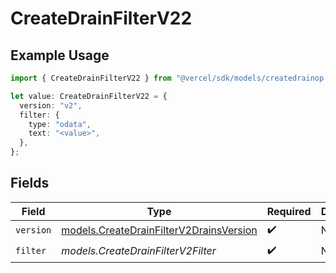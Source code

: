 # CreateDrainFilterV22

## Example Usage

```typescript
import { CreateDrainFilterV22 } from "@vercel/sdk/models/createdrainop.js";

let value: CreateDrainFilterV22 = {
  version: "v2",
  filter: {
    type: "odata",
    text: "<value>",
  },
};
```

## Fields

| Field                                                                                    | Type                                                                                     | Required                                                                                 | Description                                                                              |
| ---------------------------------------------------------------------------------------- | ---------------------------------------------------------------------------------------- | ---------------------------------------------------------------------------------------- | ---------------------------------------------------------------------------------------- |
| `version`                                                                                | [models.CreateDrainFilterV2DrainsVersion](../models/createdrainfilterv2drainsversion.md) | :heavy_check_mark:                                                                       | N/A                                                                                      |
| `filter`                                                                                 | *models.CreateDrainFilterV2Filter*                                                       | :heavy_check_mark:                                                                       | N/A                                                                                      |